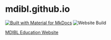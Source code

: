 # mdibl.github.io

[![Built with Material for MkDocs](https://img.shields.io/badge/Material_for_MkDocs-526CFE?style=for-the-badge&logo=MaterialForMkDocs&logoColor=white)](https://squidfunk.github.io/mkdocs-material/) 
![Website Build](https://github.com/mdibl/mdibl.github.io/docs/actions/workflows/ci.yml/badge.svg)

[MDIBL Education Website](https://mdibl.github.io/)